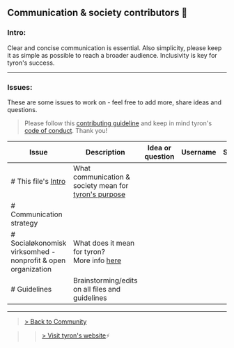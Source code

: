 ## Communication & society contributors :high_brightness:
### Intro:
Clear and concise communication is essential. Also simplicity, please keep it as simple as possible to reach a broader audience. Inclusivity is key for tyron's success.

---
### Issues:
These are some issues to work on - feel free to add more, share ideas and questions.

> Please follow this [contributing guideline](https://github.com/tyronNetwork/tyron/blob/master/CONTRIBUTING.md) and keep in mind tyron's [code of conduct](https://github.com/tyronNetwork/tyron/blob/master/CODE_OF_CONDUCT.md). Thank you!

| Issue | Description | Idea or question | Username | Status |
|---|---|---|---|---|
|# This file's [Intro](#intro) | What communication & society mean for [tyron's purpose](https://www.tyron.network/#the-purpose-of-tyron)|
|# Communication strategy |
|# Socialøkonomisk virksomhed - nonprofit & open organization | What does it mean for tyron? <br/> More info [here](https://www.startupsvar.dk/socialoekonomisk-virksomhed) |
|# Guidelines | Brainstorming/edits on all files and guidelines |

---

> <a href="/community"> > Back to Community </a>

>> [> Visit tyron's website](https://www.tyron.network/):zap:
